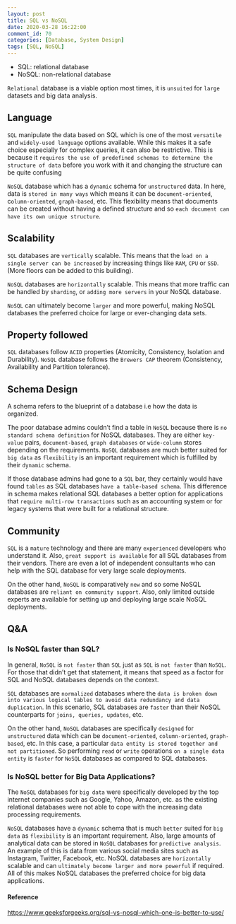 ```yaml
---
layout: post
title: SQL vs NoSQL
date: 2020-03-28 16:22:00
comment_id: 70
categories: [Database, System Design]
tags: [SQL, NoSQL]
---
```


- SQL: relational database
- NoSQL: non-relational database

`Relational` database is a viable option most times, it is `unsuited` for `large` datasets and big data analysis.

## Language

`SQL` manipulate the data based on SQL which is one of the most `versatile` and `widely-used language` options available. While this makes it a safe choice especially for complex queries, it can also be restrictive. This is because it `requires the use of predefined schemas to determine the structure of data` before you work with it and changing the structure can be quite confusing

`NoSQL` database which has a `dynamic` schema for `unstructured` data. In here, data is `stored in many ways` which means it can be `document-oriented`, c`olumn-oriented`, `graph-based`, etc. This flexibility means that documents can be created without having a defined structure and so `each document can have its own unique structure`.

## Scalability

`SQL` databases are `vertically` scalable. This means that the l`oad on a single server can be increased` by increasing things like `RAM`, `CPU` or `SSD`. (More floors can be added to this building).

`NoSQL` databases are `horizontally` scalable. This means that more traffic can be handled by `sharding`, or `adding more servers` in your NoSQL database.

`NoSQL` can ultimately become `larger` and more powerful, making NoSQL databases the preferred choice for large or ever-changing data sets.

## Property followed

`SQL` databases follow `ACID` properties (Atomicity, Consistency, Isolation and Durability).
`NoSQL` database follows the `Brewers CAP` theorem (Consistency, Availability and Partition tolerance).

## Schema Design

A schema refers to the blueprint of a database i.e how the data is organized.

The poor database admins couldn’t find a table in `NoSQL` because there is `no standard schema definition` for NoSQL databases. They are either `key-value` pairs, `document-based`, `graph databases` or `wide-column` stores depending on the requirements. `NoSQL` databases are much better suited for `big data` as `flexibility` is an important requirement which is fulfilled by their `dynamic` schema.

If those database admins had gone to a `SQL` bar, they certainly would have found `tables` as SQL databases `have a table-based schema`. This difference in schema makes relational SQL databases a better option for applications that `require multi-row transactions` such as an accounting system or for legacy systems that were built for a relational structure.

## Community

`SQL` is a `mature` technology and there are many `experienced` developers who understand it. Also, `great support is available` for all SQL databases from their vendors. There are even a lot of independent consultants who can help with the SQL database for very large scale deployments.

On the other hand, `NoSQL` is comparatively `new` and so some NoSQL databases are `reliant on community support`. Also, only limited outside experts are available for setting up and deploying large scale NoSQL deployments.

## Q&A

### Is NoSQL faster than SQL?

In general, `NoSQL` is `not faster` than `SQL` just as `SQL` is `not faster` than `NoSQL`. For those that didn’t get that statement, it means that speed as a factor for SQL and NoSQL databases depends on the context.

`SQL` databases are `normalized` databases where the `data is broken down into various logical tables to avoid data redundancy and data duplication`. In this scenario, SQL databases are `faster` than their NoSQL counterparts for `joins, queries, updates`, etc.

On the other hand, `NoSQL` databases are specifically `designed` for `unstructured` data which can be `document-oriented`, `column-oriented`, `graph-based`, etc. In this case, a particular `data entity is stored together and not partitioned`. So performing `read` or `write` operations `on a single data entity` is `faster` for `NoSQL` databases as compared to SQL databases.

### Is NoSQL better for Big Data Applications?

The `NoSQL` databases for `big data` were specifically developed by the top internet companies such as Google, Yahoo, Amazon, etc. as the existing relational databases were not able to cope with the increasing data processing requirements.

`NoSQL` databases have a `dynamic` schema that is much `better` suited for `big data` as `flexibility` is an important requirement. Also, large amounts of analytical data can be stored in `NoSQL` databases for `predictive analysis`. An example of this is data from various social media sites such as Instagram, Twitter, Facebook, etc. NoSQL databases are `horizontally` scalable and can `ultimately become larger and more powerful` if required. All of this makes NoSQL databases the preferred choice for big data applications.

#### Reference

<https://www.geeksforgeeks.org/sql-vs-nosql-which-one-is-better-to-use/>